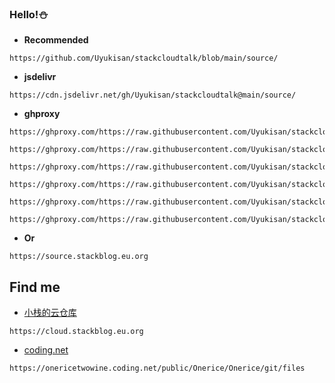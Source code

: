### Hello!⛄️

- **Recommended**

```
https://github.com/Uyukisan/stackcloudtalk/blob/main/source/
```

- **jsdelivr**

```
https://cdn.jsdelivr.net/gh/Uyukisan/stackcloudtalk@main/source/
```

- **ghproxy**

```
https://ghproxy.com/https://raw.githubusercontent.com/Uyukisan/stackcloudtalk/main/source/book.xbs
```

```
https://ghproxy.com/https://raw.githubusercontent.com/Uyukisan/stackcloudtalk/main/source/comic.xbs
```

```
https://ghproxy.com/https://raw.githubusercontent.com/Uyukisan/stackcloudtalk/main/source/update.md
```

```
https://ghproxy.com/https://raw.githubusercontent.com/Uyukisan/stackcloudtalk/main/source/audio.md
```

```
https://ghproxy.com/https://raw.githubusercontent.com/Uyukisan/stackcloudtalk/main/source/video.md
```

```
https://ghproxy.com/https://raw.githubusercontent.com/Uyukisan/stackcloudtalk/main/source/tool.md
```

- **Or**

```
https://source.stackblog.eu.org
```

## Find me

- [小栈的云仓库](https://cloud.stackblog.eu.org)
```
https://cloud.stackblog.eu.org
```
- [coding.net](https://onericetwowine.coding.net/public/Onerice/Onerice/git/files)
```
https://onericetwowine.coding.net/public/Onerice/Onerice/git/files
```
